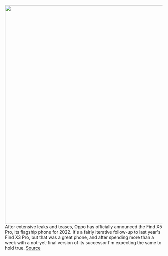 <img src='https://cdn.vox-cdn.com/thumbor/acii_EUrL3dIqWDoLwxiDqllIYo=/0x0:2040x1360/1200x800/filters:focal(857x517:1183x843)/cdn.vox-cdn.com/uploads/chorus_image/image/70543981/IMG_2069.0.jpg' width='700px' /><br/>
After extensive leaks and teases, Oppo has officially announced the Find X5 Pro, its flagship phone for 2022. It's a fairly iterative follow-up to last year's Find X3 Pro, but that was a great phone, and after spending more than a week with a not-yet-final version of its successor I'm expecting the same to hold true.
<a href='https://www.theverge.com/2022/2/24/22948778/oppo-find-x5-pro-announced-specs-features-camera'> Source <a/>
